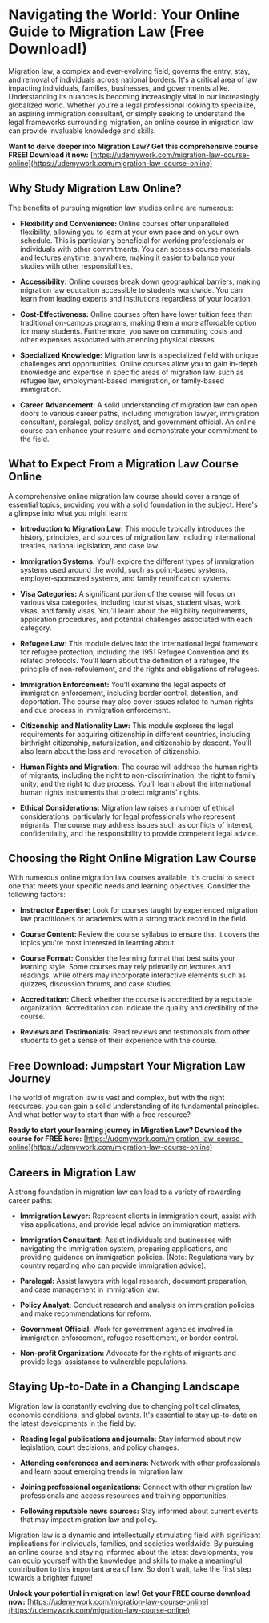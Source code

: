 # Navigating the World: Your Online Guide to Migration Law (Free Download!)

Migration law, a complex and ever-evolving field, governs the entry, stay, and removal of individuals across national borders. It's a critical area of law impacting individuals, families, businesses, and governments alike. Understanding its nuances is becoming increasingly vital in our increasingly globalized world. Whether you're a legal professional looking to specialize, an aspiring immigration consultant, or simply seeking to understand the legal frameworks surrounding migration, an online course in migration law can provide invaluable knowledge and skills.

**Want to delve deeper into Migration Law? Get this comprehensive course FREE! Download it now:** [https://udemywork.com/migration-law-course-online](https://udemywork.com/migration-law-course-online)

## Why Study Migration Law Online?

The benefits of pursuing migration law studies online are numerous:

*   **Flexibility and Convenience:** Online courses offer unparalleled flexibility, allowing you to learn at your own pace and on your own schedule. This is particularly beneficial for working professionals or individuals with other commitments. You can access course materials and lectures anytime, anywhere, making it easier to balance your studies with other responsibilities.

*   **Accessibility:** Online courses break down geographical barriers, making migration law education accessible to students worldwide. You can learn from leading experts and institutions regardless of your location.

*   **Cost-Effectiveness:** Online courses often have lower tuition fees than traditional on-campus programs, making them a more affordable option for many students. Furthermore, you save on commuting costs and other expenses associated with attending physical classes.

*   **Specialized Knowledge:** Migration law is a specialized field with unique challenges and opportunities. Online courses allow you to gain in-depth knowledge and expertise in specific areas of migration law, such as refugee law, employment-based immigration, or family-based immigration.

*   **Career Advancement:** A solid understanding of migration law can open doors to various career paths, including immigration lawyer, immigration consultant, paralegal, policy analyst, and government official. An online course can enhance your resume and demonstrate your commitment to the field.

## What to Expect From a Migration Law Course Online

A comprehensive online migration law course should cover a range of essential topics, providing you with a solid foundation in the subject. Here's a glimpse into what you might learn:

*   **Introduction to Migration Law:** This module typically introduces the history, principles, and sources of migration law, including international treaties, national legislation, and case law.

*   **Immigration Systems:** You'll explore the different types of immigration systems used around the world, such as point-based systems, employer-sponsored systems, and family reunification systems.

*   **Visa Categories:** A significant portion of the course will focus on various visa categories, including tourist visas, student visas, work visas, and family visas. You'll learn about the eligibility requirements, application procedures, and potential challenges associated with each category.

*   **Refugee Law:** This module delves into the international legal framework for refugee protection, including the 1951 Refugee Convention and its related protocols. You'll learn about the definition of a refugee, the principle of non-refoulement, and the rights and obligations of refugees.

*   **Immigration Enforcement:** You'll examine the legal aspects of immigration enforcement, including border control, detention, and deportation. The course may also cover issues related to human rights and due process in immigration enforcement.

*   **Citizenship and Nationality Law:** This module explores the legal requirements for acquiring citizenship in different countries, including birthright citizenship, naturalization, and citizenship by descent. You'll also learn about the loss and revocation of citizenship.

*   **Human Rights and Migration:** The course will address the human rights of migrants, including the right to non-discrimination, the right to family unity, and the right to due process. You'll learn about the international human rights instruments that protect migrants' rights.

*   **Ethical Considerations:** Migration law raises a number of ethical considerations, particularly for legal professionals who represent migrants. The course may address issues such as conflicts of interest, confidentiality, and the responsibility to provide competent legal advice.

## Choosing the Right Online Migration Law Course

With numerous online migration law courses available, it's crucial to select one that meets your specific needs and learning objectives. Consider the following factors:

*   **Instructor Expertise:** Look for courses taught by experienced migration law practitioners or academics with a strong track record in the field.

*   **Course Content:** Review the course syllabus to ensure that it covers the topics you're most interested in learning about.

*   **Course Format:** Consider the learning format that best suits your learning style. Some courses may rely primarily on lectures and readings, while others may incorporate interactive elements such as quizzes, discussion forums, and case studies.

*   **Accreditation:** Check whether the course is accredited by a reputable organization. Accreditation can indicate the quality and credibility of the course.

*   **Reviews and Testimonials:** Read reviews and testimonials from other students to get a sense of their experience with the course.

## Free Download: Jumpstart Your Migration Law Journey

The world of migration law is vast and complex, but with the right resources, you can gain a solid understanding of its fundamental principles. And what better way to start than with a free resource?

**Ready to start your learning journey in Migration Law? Download the course for FREE here:** [https://udemywork.com/migration-law-course-online](https://udemywork.com/migration-law-course-online)

## Careers in Migration Law

A strong foundation in migration law can lead to a variety of rewarding career paths:

*   **Immigration Lawyer:** Represent clients in immigration court, assist with visa applications, and provide legal advice on immigration matters.

*   **Immigration Consultant:** Assist individuals and businesses with navigating the immigration system, preparing applications, and providing guidance on immigration policies. (Note: Regulations vary by country regarding who can provide immigration advice).

*   **Paralegal:** Assist lawyers with legal research, document preparation, and case management in immigration law.

*   **Policy Analyst:** Conduct research and analysis on immigration policies and make recommendations for reform.

*   **Government Official:** Work for government agencies involved in immigration enforcement, refugee resettlement, or border control.

*   **Non-profit Organization:** Advocate for the rights of migrants and provide legal assistance to vulnerable populations.

## Staying Up-to-Date in a Changing Landscape

Migration law is constantly evolving due to changing political climates, economic conditions, and global events. It's essential to stay up-to-date on the latest developments in the field by:

*   **Reading legal publications and journals:** Stay informed about new legislation, court decisions, and policy changes.

*   **Attending conferences and seminars:** Network with other professionals and learn about emerging trends in migration law.

*   **Joining professional organizations:** Connect with other migration law professionals and access resources and training opportunities.

*   **Following reputable news sources:** Stay informed about current events that may impact migration law and policy.

Migration law is a dynamic and intellectually stimulating field with significant implications for individuals, families, and societies worldwide. By pursuing an online course and staying informed about the latest developments, you can equip yourself with the knowledge and skills to make a meaningful contribution to this important area of law. So don't wait, take the first step towards a brighter future!

**Unlock your potential in migration law! Get your FREE course download now:** [https://udemywork.com/migration-law-course-online](https://udemywork.com/migration-law-course-online)
